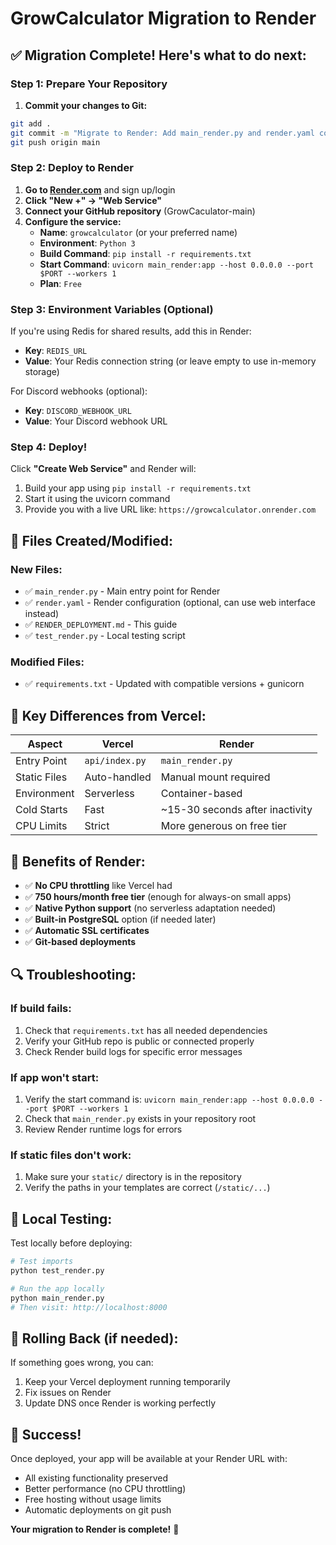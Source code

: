 # GrowCalculator Migration to Render

## ✅ Migration Complete! Here's what to do next:

### Step 1: Prepare Your Repository

1. **Commit your changes to Git:**
```bash
git add .
git commit -m "Migrate to Render: Add main_render.py and render.yaml config"
git push origin main
```

### Step 2: Deploy to Render

1. **Go to [Render.com](https://render.com)** and sign up/login
2. **Click "New +" → "Web Service"**
3. **Connect your GitHub repository** (GrowCaculator-main)
4. **Configure the service:**
   - **Name**: `growcalculator` (or your preferred name)
   - **Environment**: `Python 3`
   - **Build Command**: `pip install -r requirements.txt`
   - **Start Command**: `uvicorn main_render:app --host 0.0.0.0 --port $PORT --workers 1`
   - **Plan**: `Free`

### Step 3: Environment Variables (Optional)

If you're using Redis for shared results, add this in Render:
- **Key**: `REDIS_URL` 
- **Value**: Your Redis connection string (or leave empty to use in-memory storage)

For Discord webhooks (optional):
- **Key**: `DISCORD_WEBHOOK_URL`
- **Value**: Your Discord webhook URL

### Step 4: Deploy!

Click **"Create Web Service"** and Render will:
1. Build your app using `pip install -r requirements.txt`
2. Start it using the uvicorn command
3. Provide you with a live URL like: `https://growcalculator.onrender.com`

## 🔧 Files Created/Modified:

### New Files:
- ✅ `main_render.py` - Main entry point for Render
- ✅ `render.yaml` - Render configuration (optional, can use web interface instead)
- ✅ `RENDER_DEPLOYMENT.md` - This guide
- ✅ `test_render.py` - Local testing script

### Modified Files:
- ✅ `requirements.txt` - Updated with compatible versions + gunicorn

## 🚀 Key Differences from Vercel:

| Aspect | Vercel | Render |
|--------|---------|---------|
| Entry Point | `api/index.py` | `main_render.py` |
| Static Files | Auto-handled | Manual mount required |
| Environment | Serverless | Container-based |
| Cold Starts | Fast | ~15-30 seconds after inactivity |
| CPU Limits | Strict | More generous on free tier |

## 🎯 Benefits of Render:

- ✅ **No CPU throttling** like Vercel had
- ✅ **750 hours/month free tier** (enough for always-on small apps)
- ✅ **Native Python support** (no serverless adaptation needed)
- ✅ **Built-in PostgreSQL** option (if needed later)
- ✅ **Automatic SSL certificates**
- ✅ **Git-based deployments**

## 🔍 Troubleshooting:

### If build fails:
1. Check that `requirements.txt` has all needed dependencies
2. Verify your GitHub repo is public or connected properly
3. Check Render build logs for specific error messages

### If app won't start:
1. Verify the start command is: `uvicorn main_render:app --host 0.0.0.0 --port $PORT --workers 1`
2. Check that `main_render.py` exists in your repository root
3. Review Render runtime logs for errors

### If static files don't work:
1. Make sure your `static/` directory is in the repository
2. Verify the paths in your templates are correct (`/static/...`)

## 🧪 Local Testing:

Test locally before deploying:
```bash
# Test imports
python test_render.py

# Run the app locally  
python main_render.py
# Then visit: http://localhost:8000
```

## 🔄 Rolling Back (if needed):

If something goes wrong, you can:
1. Keep your Vercel deployment running temporarily
2. Fix issues on Render
3. Update DNS once Render is working perfectly

## 🎉 Success!

Once deployed, your app will be available at your Render URL with:
- All existing functionality preserved
- Better performance (no CPU throttling)  
- Free hosting without usage limits
- Automatic deployments on git push

**Your migration to Render is complete!** 🚀
